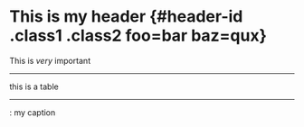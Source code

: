 # This is my header {#header-id .class1 .class2 foo=bar baz=qux}

This is *very* important

---  --- --- -----
this is  a   table
---  --- --- -----
: my caption